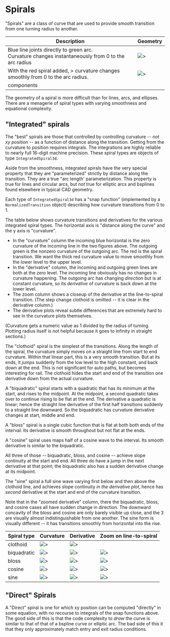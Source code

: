 # Spirals

"Spirals" are a class of curve that are used to provide smooth transition from one turning radius to another.

| Description | Geometry |
|---|---|
| Blue line joints directly to green arc. <br> Curvature changes instantaneously from 0 to the arc radius | ![>](./figs/Spiral/LineArcR300.png) |
| With the red spiral added, ><r> curvature changes smoothly from 0 to the arc radius.  | ![>](./figs/Spiral/LineSpiralL100R300Arc.png) |
| components  |  |

The geometry of a spiral is more difficult than for lines, arcs, and ellipses.  There are a menagerie of spiral types with varying smoothness and equational complexity.

## "Integrated" spirals

The "best" spirals are those that controlled by controlling curvature -- _not xy position_ -- as a function of distance along the transition.   Getting from the curvature to position requires integrals.   The integrations are highly reliable to nearly full 16-digit machine precision.   These spiral types are objects of type `IntegratedSpiral3d`.

Aside from the smoothness, integrated spirals have the very special property that they are "parameterized" strictly by distance along the transition.  They are a true "arc length' parameterization.  This property is true for lines and circular arcs, but _not_ true for elliptic arcs and bsplines found elsewhere in typical CAD geometry.

Each type of `IntegratedSpiral3d` has a "snap function" (implemented by a `NormalizedTransition` object) describing how curvature transitions from 0 to 1.

The table below shows curvature transitions and derivatives for the various integrated spiral types.
The horizontal axis is "distance along the curve" and the y axis is "curvature".

- In the "curvature" column the incoming blue horizontal is the zero curvature of the incoming line in the two figures above. The outgoing green is the nonzero curvature of the outgoing arc.  The red is the spiral transition. We want the thick red curvature value to move smoothly from the lower level to the upper level.
- In the "derivative" column, the incoming and outgoing green lines are both at the _zero_  level.  The incoming line obviously has no changes in curvature happening.  The outgoing arc has changing _direction_ but is at constant curvature, so its _derivative_ of curvature is back down at the lower level.
- The zoom column shows a closeup of the derivative at the line-to-spiral transition.  (The step change clothoid is omitted -- it is clear in the derivative column.)
- The derivative plots reveal subtle differences that are extremely hard to see in the curvature plots themselves.

(Curvature gets a numeric value as 1 divided by the radius of turning.   Plotting radius itself is not helpful because it goes to infinity in straight sections.)

The "clothoid" spiral is the simplest of the transitions.   Along the length of the spiral, the curvature simply moves on a straight line from start to end curvature.  Within that linear part, this is a very smooth transition.  But at its ends, it _jumps_ suddenly from the low level to the high constant, and back down at the end.   This is not significant for auto paths, but becomes interesting for rail.  The clothoid hides the start and end of the transition one derivative down from the actual curvature.

A "biquadratic" spiral starts with a quadratic that has its minimum at the start, and rises to the midpoint.  At the midpoint, a second quadratic takes over to continue rising to be flat at the end.  The derivative a quadratic is linear; hence the straight line derivative of the first half transitions suddenly to a straight line downward.   So the biquadratic has curvature derivative changes at start, middle and end.

A "bloss" spiral is a single cubic function that is flat at both both ends of the interval.  Its derivative is smooth throughout but not flat at the ends.

A "cosine" spiral uses maps half of a cosine wave to the interval. Its smooth derivative is similar to the biquadratic.

All three of those -- biquadratic, bloss, and cosine -- achieve slope continuity at the start and end.  All three do have a jump in the next derivative at that point;  the biquadratic also has a sudden derivative change at its midpoint.

The "sine" spiral a full sine wave varying first below and then above the clothoid line, and achieves slope continuity _in the derivative plot_, hence has _second_ derivative at the start and end of the curvature transition.

Note that in the "zoomed derivative" column, there the biquadratic, bloss, and cosine cases all have sudden change in direction. The downward concavity of the bloss and cosine are only barely visible up close, and the 3 are visually almost indistinguishable from one another.  The sine form is visually different -- it has transitions smoothly from horizontal into the rise.

| Spiral type | Curvature | Derivative | Zoom on line-to-spiral |
|---|---|---|---|
| clothoid  | ![>](./figs/Spiral/clothoidK.png) | ![>](./figs/Spiral/clothoidKPrime.png) | |
| biquadratic  | ![>](./figs/Spiral/biquadraticK.png) | ![>](./figs/Spiral/biquadraticKPrime.png) | ![>](./figs/Spiral/biquadraticKPrimeZoom.png)
| bloss  | ![>](./figs/Spiral/blossK.png) | ![>](./figs/Spiral/blossKPrime.png) | ![>](./figs/Spiral/blossKPrimeZoom.png) |
| cosine  | ![>](./figs/Spiral/cosineK.png) | ![>](./figs/Spiral/cosineKPrime.png) | ![>](./figs/Spiral/cosineKPrimeZoom.png) |
| sine  | ![>](./figs/Spiral/sineK.png) | ![>](./figs/Spiral/sineKPrime.png) | ![>](./figs/Spiral/sineKPrimeZoom.png) |

## "Direct" Spirals

A "Direct" spiral is one for which xy position can be computed "directly" in some equation, with no recourse to integrals of the snap functions above.   The good side of this is that the code complexity to _draw_ the curve is similar to that of that of a bspline curve or elliptic arc.    The bad side of this it that they only approximately match entry and exit radius conditions.
